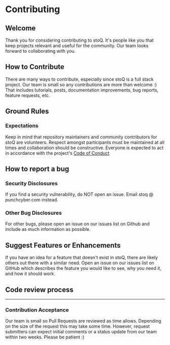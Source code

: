 # Contributing

## Welcome

Thank you for considering contributing to stoQ. It's people like you that keep
projects relevant and useful for the community. Our team looks forward to
collaborating with you.

## How to Contribute

There are many ways to contribute, especially since stoQ is a full stack project.
Our team is small so any contributions are more than welcome :) That includes
tutorials, posts, documentation improvements, bug reports, feature requests, etc.

## Ground Rules

### Expectations

Keep in mind that repository maintainers and community contributors for stoQ
are volunteers. Respect amongst participants must be maintained at all times
and collaboration should be constructive. Everyone is expected to act in
accordance with the project's [Code of Conduct](CODE_OF_CONDUCT.md)

## How to report a bug

### Security Disclosures

If you find a security vulnerability, do NOT open an issue.
Email stoq @ punchcyber.com instead.

### Other Bug Disclosures

For other bugs, please open an issue on our issues list on Github and include
as much information as possible.

## Suggest Features or Enhancements

If you have an idea for a feature that doesn't exist in stoQ, there
are likely others out there with a similar need. Open an issue on our issues
list on GitHub which describes the feature you would like to see, why you
need it, and how it should work.

## Code review process

---

### Contribution Acceptance

Our team is small so Pull Requests are reviewed as time allows. Depending on
the size of the request this may take some time. However, request submitters
can expect initial comments or a status update from our team within two weeks.
Please be patient :)
